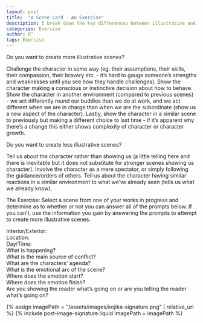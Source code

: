 ```yaml
---
layout: post
title:  "A Scene Card - An Exercise"
description: I break down the key differences between illustrative and non-illustrative scenes in writing. Strong scenes actively challenge characters and show them making decisions in varied environments, revealing growth through their changing responses to similar situations. To help writers create more dynamic scenes, I've developed a checklist of essential elements - from setting and timing to emotional arcs and conflict sources. This framework helps identify whether you're truly showing character development or merely telling readers what to think.
categories: Exercise
author: K°
tags: Exercise
---
```


Do you want to create more illustrative scenes?  

Challenge the character in some way (eg. their assumptions, their skills, their compassion, their bravery etc. - it’s hard to gauge someone’s strengths and weaknesses until you see how they handle challenges). Show the character making a conscious or instinctive decision about how to behave. Show the character in another environment (compared to previous scenes) - we act differently round our buddies than we do at work, and we act different when we are in charge than when we are the subordinate (show us a new aspect of the character). Lastly, show the character in a similar scene to previously but making a different choice to last time - if it’s apparent why there’s a change this either shows complexity of character or character growth.

Do you want to create less illustrative scenes?  

Tell us about the character rather than showing us (a little telling here and there is inevitable but it does not substitute for stronger scenes showing us character). Involve the character as a mere spectator, or simply following the guidance/orders of others. Tell us about the character having similar reactions in a similar environment to what we’ve already seen (tells us what we already know).

The Exercise:
Select a scene from one of your works in progress and determine as to whether or not you can answer all of the prompts below. If you can’t, use the information you gain by answering the prompts to attempt to create more illustrative scenes.

Interior/Exterior:  
Location:  
Day/Time:  
What is happening?  
What is the main source of conflict?  
What are the characters’ agenda?  
What is the emotional arc of the scene?  
Where does the emotion start?  
Where does the emotion finish?  
Are you showing the reader what’s going on or are you telling the reader what’s going on?  

<!-- signature -->
{% assign imagePath = "/assets/images/kojika-signature.png" | relative_url %}
{% include post-image-signature.liquid imagePath = imagePath %}